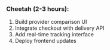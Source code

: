 ### **Cheetah (2-3 hours):**
1. Build provider comparison UI
2. Integrate checkout with delivery API
3. Add real-time tracking interface
4. Deploy frontend updates
